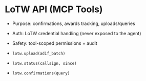 # LoTW API (MCP Tools)

- Purpose: confirmations, awards tracking, uploads/queries
- Auth: LoTW credential handling (never exposed to the agent)
- Safety: tool-scoped permissions + audit

- `lotw.upload(adif_batch)`
- `lotw.status(callsign, since)`
- `lotw.confirmations(query)`
